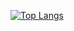 
[![Top Langs](https://github-readme-stats.vercel.app/api/top-langs/?username=Hlunlun&layout=compact&theme=vision-friendly-dark&exclude_repo=Microprocessor_project,RAG,Hlunlun.github.io,Abandoned-Son,COVID-19-daily-cases-prediction,TBrain-RAG,EzLLM,Transformer,Raspberrypi-Project,Linebot-with-todolist,AES-Decoder,Decision-Tree-from-scratch,ICD-APP)](https://github.com/anuraghazra/github-readme-stats)
